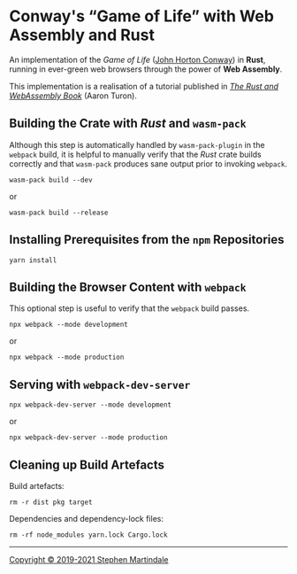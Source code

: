 # Conway's “Game of Life” with Web Assembly and Rust

An implementation of the *Game of Life* ([John Horton Conway](https://en.wikipedia.org/wiki/Conway%27s_Game_of_Life)) in **Rust**, running in ever-green web browsers through the power of **Web Assembly**.

This implementation is a realisation of a tutorial published in [*The Rust and WebAssembly Book*](https://rustwasm.github.io/docs/book/) (Aaron Turon).

## Building the Crate with *Rust* and `wasm-pack`

Although this step is automatically handled by `wasm-pack-plugin` in the `webpack` build, it is helpful to manually verify that the *Rust* crate builds correctly and that `wasm-pack` produces sane output prior to invoking `webpack`.

```
wasm-pack build --dev
```

or

```
wasm-pack build --release
```

## Installing Prerequisites from the `npm` Repositories

```
yarn install
```

## Building the Browser Content with `webpack`

This optional step is useful to verify that the `webpack` build passes.

```
npx webpack --mode development
```

or

```
npx webpack --mode production
```

## Serving with `webpack-dev-server`

```
npx webpack-dev-server --mode development
```

or

```
npx webpack-dev-server --mode production
```

## Cleaning up Build Artefacts

Build artefacts:

```
rm -r dist pkg target
```

Dependencies and dependency-lock files:

```
rm -rf node_modules yarn.lock Cargo.lock
```

----
[Copyright © 2019-2021 Stephen Martindale](./LICENSE)
